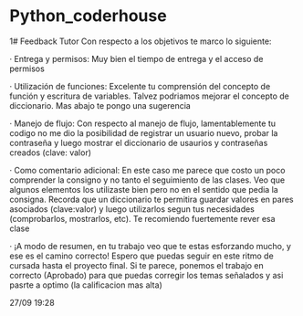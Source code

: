 # Python_coderhouse

1# Feedback Tutor
Con respecto a los objetivos te marco lo siguiente:

·        Entrega y permisos: Muy bien el tiempo de entrega y el acceso de permisos

·        Utilización de funciones: Excelente tu comprensión del concepto de función y escritura de variables. Talvez podriamos mejorar el concepto de diccionario. Mas abajo te pongo una sugerencia

·        Manejo de flujo: Con respecto al manejo de flujo, lamentablemente tu codigo no me dio la posibilidad de registrar un usuario nuevo, probar la contraseña y luego mostrar el diccionario de usaurios y contraseñas creados (clave: valor)



·        Como comentario adicional: En este caso me parece que costo un poco comprender la consigno y no tanto el seguimiento de las clases. Veo que algunos elementos los utilizaste bien pero no en el sentido que pedia  la consigna. Recorda que un diccionario te permitira guardar valores en pares asociados (clave:valor) y luego utilizarlos segun tus necesidades (comprobarlos, mostrarlos, etc). Te recomiendo fuertemente rever esa clase

 





·        ¡A modo de resumen, en tu trabajo veo que te estas esforzando mucho, y ese es el camino correcto! Espero que puedas seguir en este ritmo de cursada hasta el proyecto final. Si te parece, ponemos el trabajo en correcto (Aprobado) para que puedas corregir los temas señalados y asi pasrte a optimo (la calificacion mas alta)



27/09 19:28
